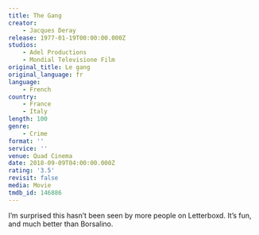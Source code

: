 ```yaml
---
title: The Gang
creator:
    - Jacques Deray
release: 1977-01-19T00:00:00.000Z
studios:
    - Adel Productions
    - Mondial Televisione Film
original_title: Le gang
original_language: fr
language:
    - French
country:
    - France
    - Italy
length: 100
genre:
    - Crime
format: ''
service: ''
venue: Quad Cinema
date: 2018-09-09T04:00:00.000Z
rating: '3.5'
revisit: false
media: Movie
tmdb_id: 146886
---
```


I’m surprised this hasn’t been seen by more people on Letterboxd. It’s fun, and much better than Borsalino.
